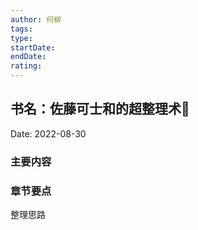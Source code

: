 ```yaml
---
author: 何柳
tags: 
type:
startDate: 
endDate:
rating: 
---
```


## 书名：佐藤可士和的超整理术📖
 
Date: 2022-08-30 

### 主要内容



### 章节要点

整理思路



